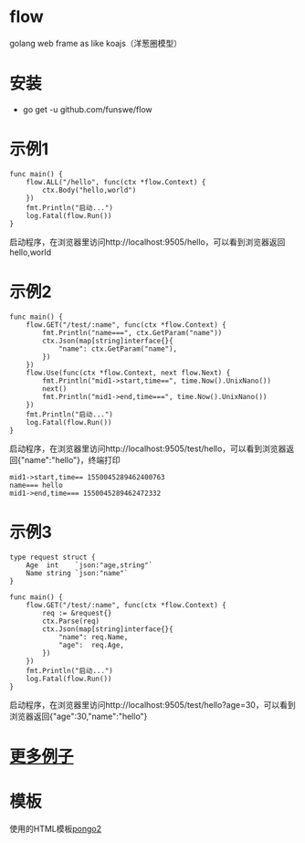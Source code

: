 # flow
golang web frame as like koajs（洋葱圈模型）

# 安装
- go get -u github.com/funswe/flow

# 示例1
```
func main() {
	flow.ALL("/hello", func(ctx *flow.Context) {
		ctx.Body("hello,world")
	})
	fmt.Println("启动...")
	log.Fatal(flow.Run())
}
```
启动程序，在浏览器里访问http://localhost:9505/hello，可以看到浏览器返回hello,world

# 示例2
```
func main() {
	flow.GET("/test/:name", func(ctx *flow.Context) {
		fmt.Println("name===", ctx.GetParam("name"))
		ctx.Json(map[string]interface{}{
			"name": ctx.GetParam("name"),
		})
	})
	flow.Use(func(ctx *flow.Context, next flow.Next) {
		fmt.Println("mid1->start,time==", time.Now().UnixNano())
		next()
		fmt.Println("mid1->end,time===", time.Now().UnixNano())
	})
	fmt.Println("启动...")
	log.Fatal(flow.Run())
}
```
启动程序，在浏览器里访问http://localhost:9505/test/hello，可以看到浏览器返回{"name":"hello"}，终端打印
```
mid1->start,time== 1550045289462400763
name=== hello
mid1->end,time=== 1550045289462472332
```

# 示例3
```
type request struct {
	Age  int    `json:"age,string"`
	Name string `json:"name"`
}

func main() {
	flow.GET("/test/:name", func(ctx *flow.Context) {
       	req := &request{}
       	ctx.Parse(req)
       	ctx.Json(map[string]interface{}{
       		"name": req.Name,
       		"age":  req.Age,
       	})
    })
	fmt.Println("启动...")
	log.Fatal(flow.Run())
}
```
启动程序，在浏览器里访问http://localhost:9505/test/hello?age=30，可以看到浏览器返回{"age":30,"name":"hello"}

# [更多例子](https://github.com/funswe/flow-example)

# 模板
使用的HTML模板[pongo2](https://github.com/flosch/pongo2)




